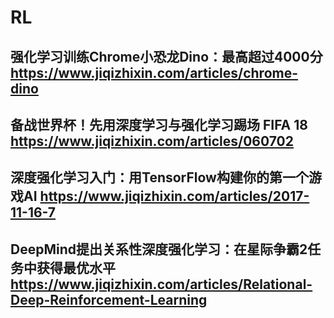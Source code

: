 # RL
## 强化学习训练Chrome小恐龙Dino：最高超过4000分  https://www.jiqizhixin.com/articles/chrome-dino  
## 备战世界杯！先用深度学习与强化学习踢场 FIFA 18  https://www.jiqizhixin.com/articles/060702  
## 深度强化学习入门：用TensorFlow构建你的第一个游戏AI  https://www.jiqizhixin.com/articles/2017-11-16-7  
## DeepMind提出关系性深度强化学习：在星际争霸2任务中获得最优水平  https://www.jiqizhixin.com/articles/Relational-Deep-Reinforcement-Learning
